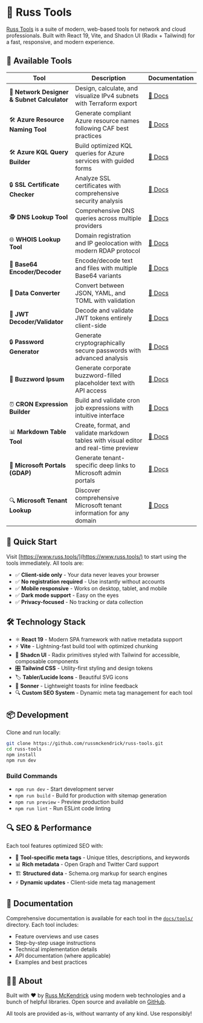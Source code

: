# 🧰 Russ Tools

[Russ Tools](https://www.russ.tools/) is a suite of modern, web-based tools for network and cloud professionals. Built with React 19, Vite, and Shadcn UI (Radix + Tailwind) for a fast, responsive, and modern experience.

## 🧰 Available Tools

| Tool | Description | Documentation |
|------|-------------|---------------|
| 🧮 **Network Designer & Subnet Calculator** | Design, calculate, and visualize IPv4 subnets with Terraform export | [📖 Docs](docs/tools/network-designer/) |
| 🛠 **Azure Resource Naming Tool** | Generate compliant Azure resource names following CAF best practices | [📖 Docs](docs/tools/azure-naming/) |
| 🛠 **Azure KQL Query Builder** | Build optimized KQL queries for Azure services with guided forms | [📖 Docs](docs/tools/azure-kql/) |
| 🔒 **SSL Certificate Checker** | Analyze SSL certificates with comprehensive security analysis | [📖 Docs](docs/tools/ssl-checker/) |
| 🕵️ **DNS Lookup Tool** | Comprehensive DNS queries across multiple providers | [📖 Docs](docs/tools/dns-lookup/) |
| 🌐 **WHOIS Lookup Tool** | Domain registration and IP geolocation with modern RDAP protocol | [📖 Docs](docs/tools/whois-lookup/) |
| 🔄 **Base64 Encoder/Decoder** | Encode/decode text and files with multiple Base64 variants | [📖 Docs](docs/tools/base64/) |
| 📜 **Data Converter** | Convert between JSON, YAML, and TOML with validation | [📖 Docs](docs/tools/data-converter/) |
| 🔐 **JWT Decoder/Validator** | Decode and validate JWT tokens entirely client-side | [📖 Docs](docs/tools/jwt/) |
| 🔒 **Password Generator** | Generate cryptographically secure passwords with advanced analysis | [📖 Docs](docs/tools/password-generator/) |
| 💬 **Buzzword Ipsum** | Generate corporate buzzword-filled placeholder text with API access | [📖 Docs](docs/tools/buzzword-ipsum/) |
| ⏰ **CRON Expression Builder** | Build and validate cron job expressions with intuitive interface | [📖 Docs](docs/tools/cron-builder/) |
| 📊 **Markdown Table Tool** | Create, format, and validate markdown tables with visual editor and real-time preview | [📖 Docs](docs/tools/markdown-table/) |
| 🏢 **Microsoft Portals (GDAP)** | Generate tenant-specific deep links to Microsoft admin portals | [📖 Docs](docs/tools/microsoft-portals/) |
| 🔍 **Microsoft Tenant Lookup** | Discover comprehensive Microsoft tenant information for any domain | [📖 Docs](docs/tools/tenant-lookup/) |

## 🚀 Quick Start

Visit [https://www.russ.tools/](https://www.russ.tools/) to start using the tools immediately. All tools are:

- ✅ **Client-side only** - Your data never leaves your browser
- ✅ **No registration required** - Use instantly without accounts
- ✅ **Mobile responsive** - Works on desktop, tablet, and mobile
- ✅ **Dark mode support** - Easy on the eyes
- ✅ **Privacy-focused** - No tracking or data collection

## 🛠️ Technology Stack

- ⚛️ **React 19** - Modern SPA framework with native metadata support
- ⚡ **Vite** - Lightning-fast build tool with optimized chunking
- 🧩 **Shadcn UI** - Radix primitives styled with Tailwind for accessible, composable components
- 🎛 **Tailwind CSS** - Utility-first styling and design tokens
- 🏷️ **Tabler/Lucide Icons** - Beautiful SVG icons
- 🔔 **Sonner** - Lightweight toasts for inline feedback
- 🔍 **Custom SEO System** - Dynamic meta tag management for each tool

## 📦 Development

Clone and run locally:

```bash
git clone https://github.com/russmckendrick/russ-tools.git
cd russ-tools
npm install
npm run dev
```

### Build Commands
- `npm run dev` - Start development server
- `npm run build` - Build for production with sitemap generation
- `npm run preview` - Preview production build
- `npm run lint` - Run ESLint code linting

## 🔍 SEO & Performance

Each tool features optimized SEO with:
- 🎯 **Tool-specific meta tags** - Unique titles, descriptions, and keywords
- 📊 **Rich metadata** - Open Graph and Twitter Card support
- 🏗️ **Structured data** - Schema.org markup for search engines
- ⚡ **Dynamic updates** - Client-side meta tag management

## 📄 Documentation

Comprehensive documentation is available for each tool in the [`docs/tools/`](docs/tools/) directory. Each tool includes:
- Feature overviews and use cases
- Step-by-step usage instructions
- Technical implementation details
- API documentation (where applicable)
- Examples and best practices

## 🤷‍♂️ About

Built with ❤️ by [Russ McKendrick](https://github.com/russmckendrick) using modern web technologies and a bunch of helpful libraries. Open source and available on [GitHub](https://github.com/russmckendrick/russ-tools).

All tools are provided as-is, without warranty of any kind. Use responsibly!